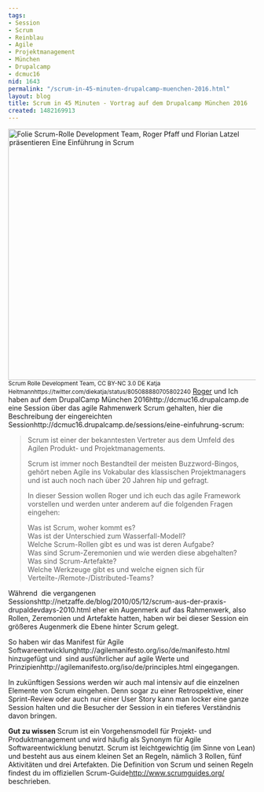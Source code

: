 ```yaml
---
tags:
- Session
- Scrum
- Reinblau
- Agile
- Projektmanagement
- München
- Drupalcamp
- dcmuc16
nid: 1643
permalink: "/scrum-in-45-minuten-drupalcamp-muenchen-2016.html"
layout: blog
title: Scrum in 45 Minuten - Vortrag auf dem Drupalcamp München 2016
created: 1482169913
---
```

<img width="510px" src="/sites/netzaffe.de/files/eine-einfuehrung-in-scrum-roger-pfaff-florian-latzel-drupalcamp-munic-2016-khe.jpg" alt="Folie Scrum-Rolle Development Team, Roger Pfaff und Florian Latzel präsentieren Eine Einführung in Scrum" />
<small>Scrum Rolle Development Team, CC BY-NC 3.0 DE Katja Heitmann<fn>https://twitter.com/diekatja/status/805088880705802240</fn></small>
<a href="http://twitter.com/rogerpfaff">Roger</a> und Ich haben auf dem DrupalCamp München 2016<fn>http://dcmuc16.drupalcamp.de</fn> eine Session über das agile Rahmenwerk Scrum gehalten,&nbsp;hier die Beschreibung&nbsp;der eingereichten Session<fn>http://dcmuc16.drupalcamp.de/sessions/eine-einfuhrung-scrum</fn>:
<blockquote>
Scrum ist einer der bekanntesten Vertreter aus dem Umfeld des Agilen Produkt- und Projektmanagements.

Scrum ist immer noch Bestandteil der meisten Buzzword-Bingos, gehört neben Agile ins Vokabular des klassischen Projektmanagers und ist auch noch nach über 20 Jahren hip und gefragt.<!--break-->

In dieser Session wollen Roger und ich euch das agile Framework vorstellen und werden unter anderem auf die folgenden Fragen eingehen:

Was ist Scrum, woher kommt es?<br />
Was ist der Unterschied zum Wasserfall-Modell?<br />
Welche Scrum-Rollen gibt es und was ist deren Aufgabe?<br />
Was sind Scrum-Zeremonien und wie werden diese abgehalten?<br />
Was sind Scrum-Artefakte?<br />
Welche Werkzeuge gibt es und welche eignen sich für Verteilte-/Remote-/Distributed-Teams?
</blockquote>

<p>Während &nbsp;die vergangenen Sessions<fn>http://netzaffe.de/blog/2010/05/12/scrum-aus-der-praxis-drupaldevdays-2010.html</fn> eher ein Augenmerk auf das Rahmenwerk, also Rollen, Zeremonien und Artefakte hatten, haben wir bei dieser Session ein größeres Augenmerk die Ebene hinter Scrum gelegt.</p>

<p>So haben wir das Manifest für Agile Softwareentwicklung<fn>http://agilemanifesto.org/iso/de/manifesto.html</fn> hinzugefügt und &nbsp;sind ausführlicher auf agile Werte&nbsp;und Prinzipien<fn>http://agilemanifesto.org/iso/de/principles.html</fn> eingegangen.</p>

<p>In zukünftigen Sessions werden wir auch mal intensiv auf die einzelnen Elemente von Scrum eingehen. Denn sogar zu einer Retrospektive, einer Sprint-Review oder auch nur einer User Story kann man locker eine ganze Session halten und die Besucher der Session in ein tieferes Verständnis davon bringen.</p>

<strong>Gut zu wissen</strong>
Scrum ist ein Vorgehensmodell für Projekt- und Produktmanagement und wird häufig als Synonym für Agile Softwareentwicklung benutzt. Scrum ist leichtgewichtig (im Sinne von Lean) und besteht aus aus einem kleinen Set an Regeln, nämlich 3 Rollen, fünf Aktivitäten und drei Artefakten.
Die Definition von Scrum und seinen Regeln findest du im offiziellen Scrum-Guide<fn>http://www.scrumguides.org/</fn> beschrieben.

